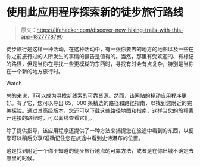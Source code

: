 # 使用此应用程序探索新的徒步旅行路线

> 原文：<https://lifehacker.com/discover-new-hiking-trails-with-this-app-1827778790>

徒步旅行是这样一种活动，在这种活动中，有一张你要去的地方的地图以及一些在你之前旅行过的人所发生的事情的报告是值得的。当然，那里有受欢迎的、有标记的路径，但是当你在寻找一些更模糊的东西时，寻找有时会有点复杂，特别是当你在一个新的地方旅行时。

Watch

总的来说，T可以成为寻找新线索的可靠资源。然而，该网站的移动应用程序更好。有了它，您可以导出 65，000 条精选的路径和路径指南，以找到您附近的完美探险。通过其高级版本，您还可以下载这些路径地图和指南，这样当您的旅程离开连接的路径时，可以离线查看它们。

除了提供指导，该应用程序还提供了一种方法来捕捉您在旅途中看到的东西，以便您可以稍后分享/准确记住您在旅途中看到史诗瀑布的位置。

这是找到附近一个你不知道的徒步旅行地点的可靠方法，或者是在你出城不确定去哪里的时候。